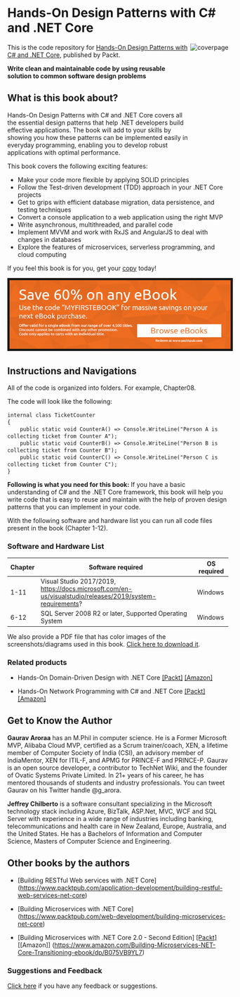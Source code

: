 # Hands-On Design Patterns with C# and .NET Core

<a href="https://www.packtpub.com/application-development/hands-design-patterns-c-and-net-core"><img src="https://www.packtpub.com/media/catalog/product/cache/e4d64343b1bc593f1c5348fe05efa4a6/b/1/b10399_mockupcover_new.png" alt="coverpage" height="256px" align="right"></a>

This is the code repository for [Hands-On Design Patterns with C# and .NET Core](https://www.packtpub.com/application-development/hands-design-patterns-c-and-net-core), published by Packt.

**Write clean and maintainable code by using reusable solution to common software design problems**

## What is this book about?
Hands-On Design Patterns with C# and .NET Core covers all the essential design patterns that help .NET developers build effective applications. The book will add to your skills by showing you how these patterns can be implemented easily in everyday programming, enabling you to develop robust applications with optimal performance.

This book covers the following exciting features:
- Make your code more flexible by applying SOLID principles
- Follow the Test-driven development (TDD) approach in your .NET Core projects
- Get to grips with efficient database migration, data persistence, and testing techniques
- Convert a console application to a web application using the right MVP
- Write asynchronous, multithreaded, and parallel code
- Implement MVVM and work with RxJS and AngularJS to deal with changes in databases
- Explore the features of microservices, serverless programming, and cloud computing


If you feel this book is for you, get your [copy](https://www.amazon.com/Hands-Design-Patterns-NET-Core/dp/1789133645) today!

<a href="https://www.packtpub.com/?utm_source=github&utm_medium=banner&utm_campaign=GitHubBanner"><img src="https://raw.githubusercontent.com/PacktPublishing/GitHub/master/GitHub.png" 
alt="https://www.packtpub.com/" border="5" /></a>

## Instructions and Navigations
All of the code is organized into folders. For example, Chapter08.

The code will look like the following:
```
internal class TicketCounter
{
    public static void CounterA() => Console.WriteLine("Person A is collecting ticket from Counter A");
    public static void CounterB() => Console.WriteLine("Person B is collecting ticket from Counter B");
    public static void CounterC() => Console.WriteLine("Person C is collecting ticket from Counter C");
}
```

**Following is what you need for this book:**
If you have a basic understanding of C# and the .NET Core framework, this book will help you write code that is easy to reuse and maintain with the help of proven design patterns that you can implement in your code.

With the following software and hardware list you can run all code files present in the book (Chapter 1-12).
### Software and Hardware List
| Chapter | Software required | OS required |
| -------- | ------------------------------------ | ----------------------------------- |
| 1-11 | Visual Studio 2017/2019, https://docs.microsoft.com/en-us/visualstudio/releases/2019/system-requirements? | Windows|
| 6-12 | SQL Server 2008 R2 or later, Supported Operating System | Windows|

We also provide a PDF file that has color images of the screenshots/diagrams used in this book. [Click here to download it](http://www.packtpub.com/sites/default/files/downloads/9781789133646_ColorImages.pdf).

### Related products
*  Hands-On Domain-Driven Design with .NET Core [[Packt]](https://www.packtpub.com/in/application-development/hands-domain-driven-design-net-core) [[Amazon]](https://www.amazon.com/dp/1788834097)

*  Hands-On Network Programming with C# and .NET Core [[Packt]](https://www.packtpub.com/in/application-development/hands-network-programming-c-and-net-core) [[Amazon]](https://www.amazon.com/dp/1789340764)

## Get to Know the Author
**Gaurav Aroraa**
has an M.Phil in computer science. He is a Former Microsoft MVP, Alibaba Cloud MVP, certified as a Scrum trainer/coach, XEN, a lifetime member of Computer Society of India (CSI), an advisory member of IndiaMentor, XEN for ITIL-F, and APMG for PRINCE-F and PRINCE-P. Gaurav is an open source developer, a contributor to TechNet Wiki, and the founder of Ovatic Systems Private Limited. In 21+ years of his career, he has mentored thousands of students and industry professionals. You can tweet Gaurav on his Twitter handle @g_arora.

**Jeffrey Chilberto**
is a software consultant specializing in the Microsoft technology stack including Azure, BizTalk, ASP.Net, MVC, WCF and SQL Server with experience in a wide range of industries including banking, telecommunications and health care in New Zealand, Europe, Australia, and the United States. He has a Bachelors of Information and Computer Science, Masters of Computer Science and Engineering.

## Other books by the authors
*  [Building RESTful Web services with .NET Core] (https://www.packtpub.com/application-development/building-restful-web-services-net-core)

*  [Building Microservices with .NET Core] (https://www.packtpub.com/web-development/building-microservices-net-core)

*  [Building Microservices with .NET Core 2.0 - Second Edition] [[Packt]](https://www.packtpub.com/application-development/building-microservices-net-core-20-second-edition) [[Amazon]] (https://www.amazon.com/Building-Microservices-NET-Core-Transitioning-ebook/dp/B075VB9YL7)

### Suggestions and Feedback
[Click here](https://docs.google.com/forms/d/e/1FAIpQLSdy7dATC6QmEL81FIUuymZ0Wy9vH1jHkvpY57OiMeKGqib_Ow/viewform) if you have any feedback or suggestions.


